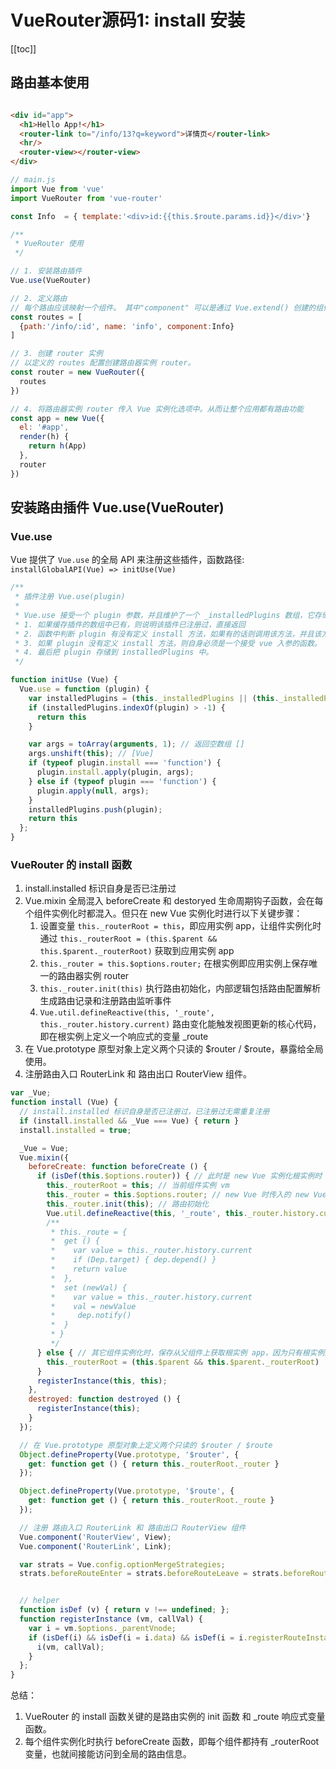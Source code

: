# VueRouter源码1: install 安装

[[toc]]

## 路由基本使用

```html

<div id="app">
  <h1>Hello App!</h1>
  <router-link to="/info/13?q=keyword">详情页</router-link>
  <hr/>
  <router-view></router-view>
</div>
```
```js
// main.js
import Vue from 'vue'
import VueRouter from 'vue-router'

const Info  = { template:'<div>id:{{this.$route.params.id}}</div>'}

/**
 * VueRouter 使用
 */

// 1. 安装路由插件
Vue.use(VueRouter)

// 2. 定义路由
// 每个路由应该映射一个组件。 其中"component" 可以是通过 Vue.extend() 创建的组件构造器，或者只是一个组件配置对象。
const routes = [
  {path:'/info/:id', name: 'info', component:Info}
]

// 3. 创建 router 实例
// 以定义的 routes 配置创建路由器实例 router。
const router = new VueRouter({
  routes
})

// 4. 将路由器实例 router 传入 Vue 实例化选项中。从而让整个应用都有路由功能
const app = new Vue({
  el: '#app',
  render(h) {
    return h(App)
  },
  router
})
```

## 安装路由插件 Vue.use(VueRouter)

### Vue.use

Vue 提供了 `Vue.use` 的全局 API 来注册这些插件，函数路径: `installGlobalAPI(Vue) => initUse(Vue)`

```js
/**
 * 插件注册 Vue.use(plugin)
 * 
 * Vue.use 接受一个 plugin 参数，并且维护了一个 _installedPlugins 数组，它存储所有注册过的 plugin；
 * 1. 如果缓存插件的数组中已有，则说明该插件已注册过，直接返回
 * 2. 函数中判断 plugin 有没有定义 install 方法，如果有的话则调用该方法，并且该方法执行的第一个参数是 Vue；
 * 3. 如果 plugin 没有定义 install 方法，则自身必须是一个接受 vue 入参的函数。
 * 4. 最后把 plugin 存储到 installedPlugins 中。
 */ 

function initUse (Vue) {
  Vue.use = function (plugin) {
    var installedPlugins = (this._installedPlugins || (this._installedPlugins = []));
    if (installedPlugins.indexOf(plugin) > -1) {
      return this
    }

    var args = toArray(arguments, 1); // 返回空数组 []
    args.unshift(this); // [Vue]
    if (typeof plugin.install === 'function') {
      plugin.install.apply(plugin, args);
    } else if (typeof plugin === 'function') {
      plugin.apply(null, args);
    }
    installedPlugins.push(plugin);
    return this
  };
}
```

### VueRouter 的 install 函数

1. install.installed 标识自身是否已注册过
2. Vue.mixin 全局混入 beforeCreate 和 destoryed 生命周期钩子函数，会在每个组件实例化时都混入。但只在 new Vue 实例化时进行以下关键步骤：
    1. 设置变量 `this._routerRoot = this`，即应用实例 app，让组件实例化时通过 `this._routerRoot = (this.$parent && this.$parent._routerRoot)` 获取到应用实例 app
    1. `this._router = this.$options.router;` 在根实例即应用实例上保存唯一的路由器实例 router
    1. `this._router.init(this)` 执行路由初始化，内部逻辑包括路由配置解析生成路由记录和注册路由监听事件
    1. `Vue.util.defineReactive(this, '_route', this._router.history.current)` 路由变化能触发视图更新的核心代码，即在根实例上定义一个响应式的变量 _route
3. 在 Vue.prototype 原型对象上定义两个只读的 $router / $route，暴露给全局使用。
4. 注册路由入口 RouterLink 和 路由出口 RouterView 组件。

```js
var _Vue;
function install (Vue) {
  // install.installed 标识自身是否已注册过，已注册过无需重复注册
  if (install.installed && _Vue === Vue) { return }
  install.installed = true;

  _Vue = Vue;
  Vue.mixin({
    beforeCreate: function beforeCreate () {
      if (isDef(this.$options.router)) { // 此时是 new Vue 实例化根实例时
        this._routerRoot = this; // 当前组件实例 vm
        this._router = this.$options.router; // new Vue 时传入的 new VueRouter 实例
        this._router.init(this); // 路由初始化
        Vue.util.defineReactive(this, '_route', this._router.history.current);
        /**
         * this._route = {
         *  get () {
         *    var value = this._router.history.current
         *    if (Dep.target) { dep.depend() }
         *    return value
         *  },
         *  set (newVal) {
         *    var value = this._router.history.current
         *    val = newValue
         *     dep.notify()
         *  }
         * }
         */
      } else { // 其它组件实例化时，保存从父组件上获取根实例 app，因为只有根实例上才含有路由信息
        this._routerRoot = (this.$parent && this.$parent._routerRoot) || this;
      }
      registerInstance(this, this);
    },
    destroyed: function destroyed () {
      registerInstance(this);
    }
  });

  // 在 Vue.prototype 原型对象上定义两个只读的 $router / $route
  Object.defineProperty(Vue.prototype, '$router', {
    get: function get () { return this._routerRoot._router }
  });

  Object.defineProperty(Vue.prototype, '$route', {
    get: function get () { return this._routerRoot._route }
  });

  // 注册 路由入口 RouterLink 和 路由出口 RouterView 组件
  Vue.component('RouterView', View);
  Vue.component('RouterLink', Link);

  var strats = Vue.config.optionMergeStrategies;
  strats.beforeRouteEnter = strats.beforeRouteLeave = strats.beforeRouteUpdate = strats.created;


  // helper
  function isDef (v) { return v !== undefined; };
  function registerInstance (vm, callVal) {
    var i = vm.$options._parentVnode;
    if (isDef(i) && isDef(i = i.data) && isDef(i = i.registerRouteInstance)) {
      i(vm, callVal);
    }
  };
}
```

总结： 
1. VueRouter 的 install 函数关键的是路由实例的 init 函数 和 _route 响应式变量函数。
1. 每个组件实例化时执行 beforeCreate 函数，即每个组件都持有 _routerRoot 变量，也就间接能访问到全局的路由信息。
